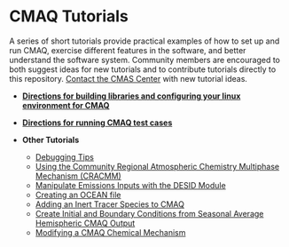 CMAQ Tutorials
==============

A series of short tutorials provide practical examples of how to set up and run CMAQ, exercise different features in the software, and better understand the software system. Community members are encouraged to both suggest ideas for new tutorials and to contribute tutorials directly to this repository. [Contact the CMAS Center](https://www.cmascenter.org/other/conact.cfm) with new tutorial ideas.

- **[Directions for building libraries and configuring your linux environment for CMAQ](CMAQ_UG_tutorial_configure_linux_environment.md)**
 
- **[Directions for running CMAQ test cases](CMAQ_UG_tutorial_running_benchmarks.md)**
 
- **Other Tutorials**
  - [Debugging Tips](CMAQ_UG_tutorial_debug.md)
  - [Using the Community Regional Atmospheric Chemistry Multiphase Mechanism (CRACMM)](CMAQ_UG_tutorial_CRACMM.md) 
  - [Manipulate Emissions Inputs with the DESID Module](CMAQ_UG_tutorial_emissions.md)
  - [Creating an OCEAN file](CMAQ_UG_tutorial_oceanfile.md)
  - [Adding an Inert Tracer Species to CMAQ](CMAQ_UG_tutorial_tracers.md) 
  - [Create Initial and Boundary Conditions from Seasonal Average Hemispheric CMAQ Output](CMAQ_UG_tutorial_HCMAQ_IC_BC.md)
  - [Modifying a CMAQ Chemical Mechanism](CMAQ_UG_tutorial_chemicalmechanism.md)
